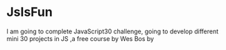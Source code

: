 # JsIsFun
I am going to complete JavaScript30 challenge, going to develop different mini 30 projects in JS ,a free course by Wes Bos by
